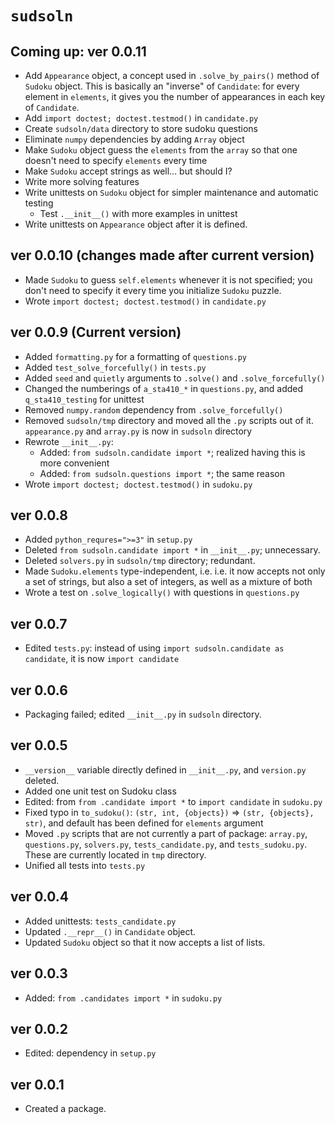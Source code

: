 
# `sudsoln`

## Coming up: ver 0.0.11

* Add `Appearance` object, a concept used in `.solve_by_pairs()` method of `Sudoku` object. This is basically an "inverse" of `Candidate`: for every element in `elements`, it gives you the number of appearances in each key of `Candidate`. 
* Add `import doctest; doctest.testmod()` in `candidate.py`
* Create `sudsoln/data` directory to store sudoku questions
* Eliminate `numpy` dependencies by adding `Array` object
* Make `Sudoku` object guess the `elements` from the `array` so that one doesn't need to specify `elements` every time 
* Make `Sudoku` accept strings as well... but should I?
* Write more solving features
* Write unittests on `Sudoku` object for simpler maintenance and automatic testing
	+ Test `.__init__()` with more examples in unittest
* Write unittests on `Appearance` object after it is defined.

## ver 0.0.10 (changes made after current version)

* Made `Sudoku` to guess `self.elements` whenever it is not specified; you don't need to specify it every time you initialize `Sudoku` puzzle.
* Wrote `import doctest; doctest.testmod()` in `candidate.py`


## ver 0.0.9 (Current version)

* Added `formatting.py` for a formatting of `questions.py`
* Added `test_solve_forcefully()` in `tests.py`
* Added `seed` and `quietly` arguments to `.solve()` and `.solve_forcefully()`
* Changed the numberings of `a_sta410_*` in `questions.py`, and added `q_sta410_testing` for unittest
* Removed `numpy.random` dependency from `.solve_forcefully()`
* Removed `sudsoln/tmp` directory and moved all the `.py` scripts out of it. `appearance.py` and `array.py` is now in `sudsoln` directory
* Rewrote `__init__.py`:
	+ Added: `from sudsoln.candidate import *`; realized having this is more convenient
	+ Added: `from sudsoln.questions import *`; the same reason
* Wrote `import doctest; doctest.testmod()` in `sudoku.py`


## ver 0.0.8

* Added `python_requres=">=3"` in `setup.py`
* Deleted `from sudsoln.candidate import *` in `__init__.py`; unnecessary. 
* Deleted `solvers.py` in `sudsoln/tmp` directory; redundant.
* Made `Sudoku.elements` type-independent, i.e. i.e. it now accepts not only a set of strings, but also a set of integers, as well as a mixture of both
* Wrote a test on `.solve_logically()` with questions in `questions.py`


## ver 0.0.7

* Edited `tests.py`: instead of using `import sudsoln.candidate as candidate`, it is now `import candidate`


## ver 0.0.6

* Packaging failed; edited `__init__.py` in `sudsoln` directory.


## ver 0.0.5

* `__version__` variable directly defined in `__init__.py`, and `version.py` deleted.
* Added one unit test on Sudoku class
* Edited: from `from .candidate import *` to `import candidate` in `sudoku.py`
* Fixed typo in `to_sudoku()`: `(str, int, {objects})` => `(str, {objects}, str)`, and default has been defined for `elements` argument
* Moved `.py` scripts that are not currently a part of package: `array.py`, `questions.py`, `solvers.py`, `tests_candidate.py`, and `tests_sudoku.py`. These are currently located in `tmp` directory.
* Unified all tests into `tests.py`



## ver 0.0.4

* Added unittests: `tests_candidate.py`
* Updated `.__repr__()` in `Candidate` object.
* Updated `Sudoku` object so that it now accepts a list of lists.

## ver 0.0.3

* Added: `from .candidates import *` in `sudoku.py`


## ver 0.0.2

* Edited: dependency in `setup.py`


## ver 0.0.1

* Created a package.
